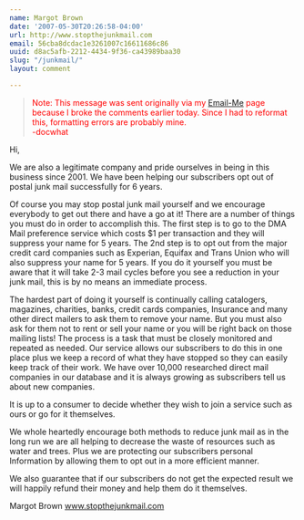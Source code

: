 ```yaml
---
name: Margot Brown
date: '2007-05-30T20:26:58-04:00'
url: http://www.stopthejunkmail.com
email: 56cba8dcdac1e3261007c16611686c86
uuid: d8ac5afb-2212-4434-9f36-ca43989baa30
slug: "/junkmail/"
layout: comment

---
```


<blockquote style="color: red;">Note: This message was sent originally via my <a href="/email" rel="nofollow">Email-Me</a> page because I broke the comments earlier today. Since I had to reformat this, formatting errors are probably mine.<br />-docwhat</blockquote>

Hi, 

We are also a legitimate company and pride ourselves in being in this business since 2001. We have been helping our subscribers opt out of postal junk mail successfully for 6 years.

Of course you may stop postal junk mail yourself and we encourage everybody to get out there and have a go at it! There are a number of things you must do in order to accomplish this. The first step is to go to the DMA Mail preference service which costs $1 per transaction and they will suppress your name for 5 years. The 2nd step is to opt out from the major credit card companies such as Experian, Equifax and Trans Union who will also suppress your name for 5 years. If you do it yourself you must be aware that it will take 2-3 mail cycles before you see a reduction in your junk mail, this is by no means an immediate process.

The hardest part of doing it yourself is continually calling catalogers, magazines, charities, banks, credit cards companies, Insurance and many other direct mailers to ask them to remove your name. But you must also ask for them not to rent or sell your name or you will be right back on those mailing lists! The process is a task that must be closely monitored and repeated as needed. Our service allows our subscribers to do this in one place plus we keep a record of what they have stopped so they can easily keep track of their work. We have over 10,000 researched direct mail companies in our database and it is always growing as subscribers tell us about new companies. 

 It is up to a consumer to decide whether they wish to join a service such as ours or go for it themselves. 

We whole heartedly encourage both methods to reduce junk mail as in the long run we are all helping to decrease the waste of resources such as water and trees. Plus we are protecting our subscribers personal Information by allowing them to opt out in a more efficient manner. 

We also guarantee that if our subscribers do not get the expected result we will happily refund their money and help them do it themselves.

Margot Brown
www.stopthejunkmail.com

